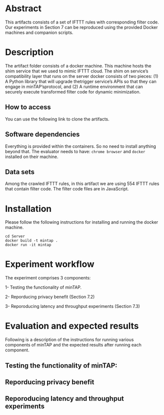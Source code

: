 # Abstract
This artifacts consists of a set of IFTTT rules with corresponding filter code. Our experiments in Section 7 can be reproduced using the provided Docker machines and companion scripts.

# Description
The artifact folder consists of a docker machine. This machine hosts the shim service that we used to mimic IFTTT cloud. The shim on service’s compatibility layer that runs on the server docker consists of two pieces: (1) A Python library that will upgrade thetrigger service’s APIs so that they can engage in minTAP’sprotocol, and (2) A runtime environment that can securely execute transformed filter code for dynamic minimization.

<!-- 1- **The first docker machine** runs the client browser extension. We implement the client as a Chrome extension that monitors the user’s interactions withthe IFTTT webpage by analyzing the endpoints being visited. For example, it will launch the authorization phase if the user visits URLs like ifttt.com/[service]/redirect_to_connect.    -->

## How to access
You can use the following link to clone the artifacts. 
## Software dependencies
Everything is provided within the containers. So no need to install anything beyond that. The evaluator needs to have: `chrome browser` and `docker` installed on their machine. 

## Data sets
Among the crawled IFTTT rules, in this artifact we are using 554 IFTTT rules that contain filter code. The filter code files are in JavaScript.
#  Installation
Please follow the following instructions for installing and running the docker machine.

```
cd Server
docker build -t mintap .
docker run -it mintap
```

# Experiment workflow
The experiment comprises 3 components:  

1- Testing the functionality of minTAP. 

2- Reporducing privacy benefit (Section 7.2)

3- Reporoducing latency and throughput experiments (Section 7.3)



# Evaluation and expected results
Following is a description of the instructions for running various components of minTAP and the expected results after running each component.
## Testing the functionality of minTAP:

## Reporducing privacy benefit

## Reporoducing latency and throughput experiments

